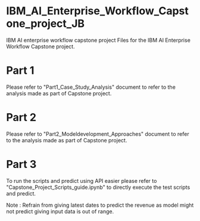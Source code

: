 # IBM_AI_Enterprise_Workflow_Capstone_project_JB
IBM AI enterprise workflow capstone project
Files for the IBM AI Enterprise Workflow Capstone project.

Part 1
======
Please refer to "Part1_Case_Study_Analysis" document to refer to the analysis made as part of Capstone project.

Part 2
======
Please refer to "Part2_Modeldevelopment_Approaches" document to refer to the analysis made as part of Capstone project.

Part 3
======
To run the scripts and predict using API easier please refer to "Capstone_Project_Scripts_guide.ipynb" to directly execute the test scripts and predict.



Note : Refrain from giving latest dates to predict the revenue as model might not predict giving input data is out of range.
